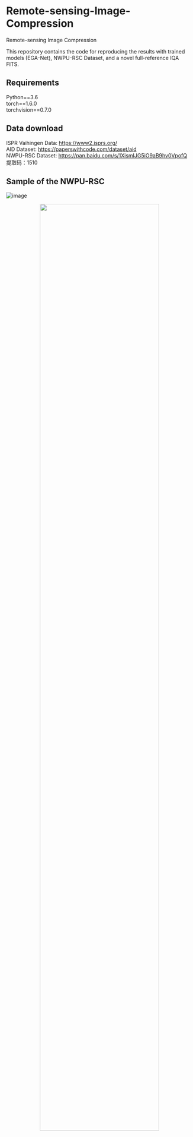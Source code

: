 # Remote-sensing-Image-Compression
Remote-sensing Image Compression


This repository contains the code for reproducing the results with trained models (EGA-Net), NWPU-RSC Dataset, and a novel full-reference IQA FITS.

## Requirements

Python==3.6  
torch==1.6.0  
torchvision==0.7.0

  
## Data download  
  ISPR Vaihingen Data: https://www2.isprs.org/  
  AID Dataset: https://paperswithcode.com/dataset/aid  
  NWPU-RSC Dataset: https://pan.baidu.com/s/1XismIJG5iO9aB9hv0VpofQ 
提取码：1510 

## Sample of the NWPU-RSC
  
![image]([https://github.com/Chenxi1510/Remote-sensing-Image-Compression/tree/main/Image/data.jpg)
<div align="center">
  <a href='https://hific.github.io'>
  <img src='https://github.com/Chenxi1510/Remote-sensing-Image-Compression/tree/main/Image/data.jpg' width="80%"/>
  </a>
</div>
